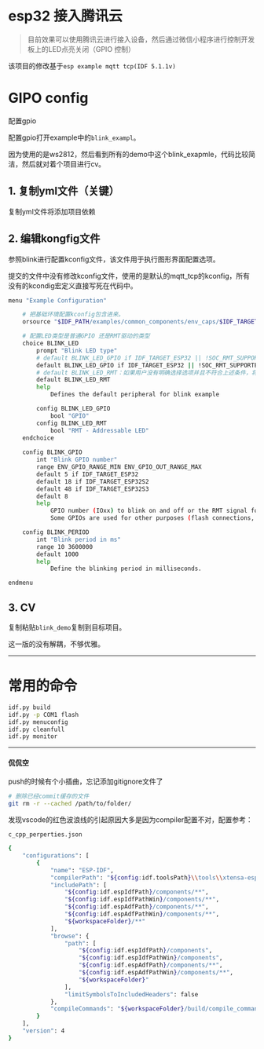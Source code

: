 # esp32 接入腾讯云

> 目前效果可以使用腾讯云进行接入设备，然后通过微信小程序进行控制开发板上的LED点亮关闭（GPIO 控制）

该项目的修改基于`esp example mqtt tcp(IDF 5.1.1v)`

# GIPO config
配置gpio

配置gpio打开example中的`blink_exampl`。

因为使用的是ws2812，然后看到所有的demo中这个blink_exapmle，代码比较简洁，然后就对着个项目进行cv。

## 1. 复制yml文件（关键）

复制yml文件将添加项目依赖

## 2. 编辑kongfig文件

参照blink进行配置kconfig文件，该文件用于执行图形界面配置选项。

提交的文件中没有修改kconfig文件，使用的是默认的mqtt_tcp的kconfig，所有没有的kcondig宏定义直接写死在代码中。

``` bash
menu "Example Configuration"

    # 把基础环境配置kconfig包含进来。
    orsource "$IDF_PATH/examples/common_components/env_caps/$IDF_TARGET/Kconfig.env_caps"

    # 配置LED类型是普通GPIO 还是RMT驱动的类型
    choice BLINK_LED
        prompt "Blink LED type"
        # default BLINK_LED_GPIO if IDF_TARGET_ESP32 || !SOC_RMT_SUPPORTED：这是默认选择的选项。它告诉系统，在某些条件下，如果用户没有明确选择任何选项，将选择 BLINK_LED_GPIO 作为默认选项。条件是 IDF_TARGET_ESP32 或 !SOC_RMT_SUPPORTED（如果 SOC_RMT_SUPPORTED 未定义）。
        default BLINK_LED_GPIO if IDF_TARGET_ESP32 || !SOC_RMT_SUPPORTED
        # default BLINK_LED_RMT：如果用户没有明确选择选项并且不符合上述条件，将选择 BLINK_LED_RMT 作为默认选项。
        default BLINK_LED_RMT
        help
            Defines the default peripheral for blink example

        config BLINK_LED_GPIO
            bool "GPIO"
        config BLINK_LED_RMT
            bool "RMT - Addressable LED"
    endchoice
        
    config BLINK_GPIO
        int "Blink GPIO number"
        range ENV_GPIO_RANGE_MIN ENV_GPIO_OUT_RANGE_MAX
        default 5 if IDF_TARGET_ESP32
        default 18 if IDF_TARGET_ESP32S2
        default 48 if IDF_TARGET_ESP32S3
        default 8
        help
            GPIO number (IOxx) to blink on and off or the RMT signal for the addressable LED.
            Some GPIOs are used for other purposes (flash connections, etc.) and cannot be used to blink.

    config BLINK_PERIOD
        int "Blink period in ms"
        range 10 3600000
        default 1000
        help
            Define the blinking period in milliseconds.

endmenu
```

## 3. CV

复制粘贴`blink_demo`复制到目标项目。

这一版的没有解耦，不够优雅。


----------


# 常用的命令

``` bash
idf.py build
idf.py -p COM1 flash
idf.py menuconfig
idf.py cleanfull
idf.py monitor
```

----------

#### 侃侃空

push的时候有个小插曲，忘记添加gitignore文件了

``` bash
# 删除已经commit缓存的文件
git rm -r --cached /path/to/folder/
```

发现vscode的红色波浪线的引起原因大多是因为compiler配置不对，配置参考：

`c_cpp_perperties.json`

``` bash
{
    "configurations": [
        {
            "name": "ESP-IDF",
            "compilerPath": "${config:idf.toolsPath}\\tools\\xtensa-esp32-elf\\esp-12.2.0_20230208\\xtensa-esp32-elf\\bin\\xtensa-esp32-elf-gcc.exe",
            "includePath": [
                "${config:idf.espIdfPath}/components/**",
                "${config:idf.espIdfPathWin}/components/**",
                "${config:idf.espAdfPath}/components/**",
                "${config:idf.espAdfPathWin}/components/**",
                "${workspaceFolder}/**"
            ],
            "browse": {
                "path": [
                    "${config:idf.espIdfPath}/components",
                    "${config:idf.espIdfPathWin}/components",
                    "${config:idf.espAdfPath}/components/**",
                    "${config:idf.espAdfPathWin}/components/**",
                    "${workspaceFolder}"
                ],
                "limitSymbolsToIncludedHeaders": false
            },
            "compileCommands": "${workspaceFolder}/build/compile_commands.json"
        }
    ],
    "version": 4
}
```
